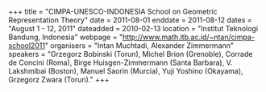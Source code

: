 +++
title = "CIMPA-UNESCO-INDONESIA School on Geometric Representation Theory"
date = 2011-08-01
enddate = 2011-08-12
dates = "August 1 - 12, 2011"
dateadded = 2010-02-13
location = "Institut Teknologi Bandung, Indonesia"
webpage = "http://www.math.itb.ac.id/~ntan/cimpa-school2011"
organisers = "Intan Muchtadi, Alexander Zimmermann"
speakers = "Grzegorz Bobinski (Torun), Michel Brion (Grenoble), Corrade de Concini (Roma), Birge Huisgen-Zimmermann (Santa Barbara), V. Lakshmibai (Boston), Manuel Saorin (Murcia), Yuji Yoshino (Okayama), Grzegorz Zwara (Torun)."
+++
